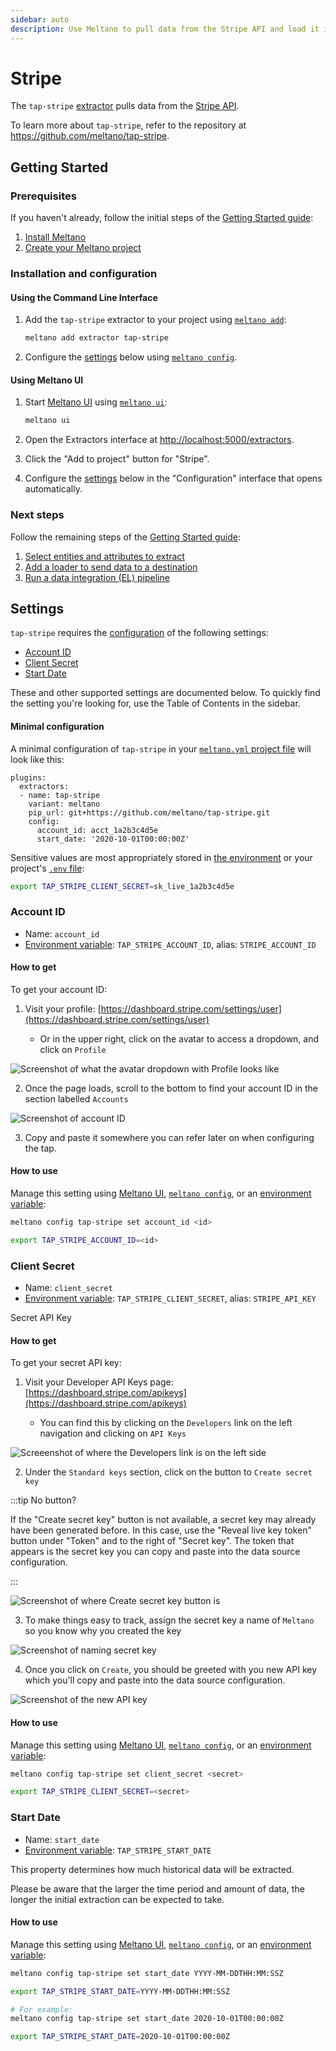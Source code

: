 ```yaml
---
sidebar: auto
description: Use Meltano to pull data from the Stripe API and load it into Snowflake, PostgreSQL, and more
---
```


# Stripe

The `tap-stripe` [extractor](/plugins/extractors/) pulls data from the [Stripe API](https://stripe.com/docs/api).

To learn more about `tap-stripe`, refer to the repository at <https://github.com/meltano/tap-stripe>.

## Getting Started

### Prerequisites

If you haven't already, follow the initial steps of the [Getting Started guide](/docs/getting-started.html):

1. [Install Meltano](/docs/getting-started.html#install-meltano)
1. [Create your Meltano project](/docs/getting-started.html#create-your-meltano-project)

### Installation and configuration

#### Using the Command Line Interface

1. Add the `tap-stripe` extractor to your project using [`meltano add`](/docs/command-line-interface.html#add):

    ```bash
    meltano add extractor tap-stripe
    ```

1. Configure the [settings](#settings) below using [`meltano config`](/docs/command-line-interface.html#config).

#### Using Meltano UI

1. Start [Meltano UI](/docs/ui.html) using [`meltano ui`](/docs/command-line-interface.html#ui):

    ```bash
    meltano ui
    ```

1. Open the Extractors interface at <http://localhost:5000/extractors>.
1. Click the "Add to project" button for "Stripe".
1. Configure the [settings](#settings) below in the "Configuration" interface that opens automatically.

### Next steps

Follow the remaining steps of the [Getting Started guide](/docs/getting-started.html):

1. [Select entities and attributes to extract](/docs/getting-started.html#select-entities-and-attributes-to-extract)
1. [Add a loader to send data to a destination](/docs/getting-started.html#add-a-loader-to-send-data-to-a-destination)
1. [Run a data integration (EL) pipeline](/docs/getting-started.html#run-a-data-integration-el-pipeline)

## Settings

`tap-stripe` requires the [configuration](/docs/configuration.html) of the following settings:

- [Account ID](#account-id)
- [Client Secret](#client-secret)
- [Start Date](#start-date)

These and other supported settings are documented below.
To quickly find the setting you're looking for, use the Table of Contents in the sidebar.

#### Minimal configuration

A minimal configuration of `tap-stripe` in your [`meltano.yml` project file](/docs/project.html#meltano-yml-project-file) will look like this:

```yml{6-8}
plugins:
  extractors:
  - name: tap-stripe
    variant: meltano
    pip_url: git+https://github.com/meltano/tap-stripe.git
    config:
      account_id: acct_1a2b3c4d5e
      start_date: '2020-10-01T00:00:00Z'
```

Sensitive values are most appropriately stored in [the environment](/docs/configuration.html#configuring-settings) or your project's [`.env` file](/docs/project.html#env):

```bash
export TAP_STRIPE_CLIENT_SECRET=sk_live_1a2b3c4d5e
```

### Account ID

- Name: `account_id`
- [Environment variable](/docs/configuration.html#configuring-settings): `TAP_STRIPE_ACCOUNT_ID`, alias: `STRIPE_ACCOUNT_ID`

#### How to get

To get your account ID:

1. Visit your profile: [https://dashboard.stripe.com/settings/user](https://dashboard.stripe.com/settings/user)

   - Or in the upper right, click on the avatar to access a dropdown, and click on `Profile`

![Screenshot of what the avatar dropdown with Profile looks like](/images/tap-stripe/01-stripe-docs.png)

2. Once the page loads, scroll to the bottom to find your account ID in the section labelled `Accounts`

![Screenshot of account ID](/images/tap-stripe/02-stripe-docs.png)

3. Copy and paste it somewhere you can refer later on when configuring the tap.

#### How to use

Manage this setting using [Meltano UI](#using-meltano-ui), [`meltano config`](/docs/command-line-interface.html#config), or an [environment variable](/docs/configuration.html#configuring-settings):

```bash
meltano config tap-stripe set account_id <id>

export TAP_STRIPE_ACCOUNT_ID=<id>
```

### Client Secret

- Name: `client_secret`
- [Environment variable](/docs/configuration.html#configuring-settings): `TAP_STRIPE_CLIENT_SECRET`, alias: `STRIPE_API_KEY`

Secret API Key

#### How to get

To get your secret API key:

1. Visit your Developer API Keys page: [https://dashboard.stripe.com/apikeys](https://dashboard.stripe.com/apikeys)

   - You can find this by clicking on the `Developers` link on the left navigation and clicking on `API Keys`

![Screeenshot of where the Developers link is on the left side](/images/tap-stripe/03-stripe-docs.png)

2. Under the `Standard keys` section, click on the button to `Create secret key`

:::tip No button?

If the "Create secret key" button is not available, a secret key may already have been generated before.
In this case, use the "Reveal live key token" button under "Token" and to the right of "Secret key". The token that appears is the secret key you can copy and paste into the data source configuration.

:::

![Screenshot of where Create secret key button is](/images/tap-stripe/04-stripe-docs.png)

3. To make things easy to track, assign the secret key a name of `Meltano` so you know why you created the key

![Screenshot of naming secret key](/images/tap-stripe/05-stripe-docs.png)

4. Once you click on `Create`, you should be greeted with you new API key which you'll copy and paste into the data source configuration.

![Screenshot of the new API key](/images/tap-stripe/06-stripe-docs.png)

#### How to use

Manage this setting using [Meltano UI](#using-meltano-ui), [`meltano config`](/docs/command-line-interface.html#config), or an [environment variable](/docs/configuration.html#configuring-settings):

```bash
meltano config tap-stripe set client_secret <secret>

export TAP_STRIPE_CLIENT_SECRET=<secret>
```

### Start Date

- Name: `start_date`
- [Environment variable](/docs/configuration.html#configuring-settings): `TAP_STRIPE_START_DATE`

This property determines how much historical data will be extracted.

Please be aware that the larger the time period and amount of data, the longer the initial extraction can be expected to take.

#### How to use

Manage this setting using [Meltano UI](#using-meltano-ui), [`meltano config`](/docs/command-line-interface.html#config), or an [environment variable](/docs/configuration.html#configuring-settings):

```bash
meltano config tap-stripe set start_date YYYY-MM-DDTHH:MM:SSZ

export TAP_STRIPE_START_DATE=YYYY-MM-DDTHH:MM:SSZ

# For example:
meltano config tap-stripe set start_date 2020-10-01T00:00:00Z

export TAP_STRIPE_START_DATE=2020-10-01T00:00:00Z
```
